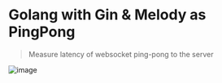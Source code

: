 # Golang with Gin & Melody as PingPong

> Measure latency of websocket ping-pong to the server

![image](https://user-images.githubusercontent.com/738088/145684183-9a0f9988-2ac6-4de3-bdf1-6271f7947534.png)
